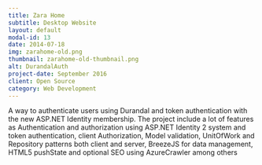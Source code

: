 ```yaml
---
title: Zara Home
subtitle: Desktop Website
layout: default
modal-id: 13
date: 2014-07-18
img: zarahome-old.png
thumbnail: zarahome-old-thumbnail.png
alt: DurandalAuth
project-date: September 2016
client: Open Source
category: Web Development
---
```

A way to authenticate users using Durandal and token authentication with the new ASP.NET Identity membership. The project include a lot of features as Authentication and authorization using ASP.NET Identity 2 system and token authentication, client Authorization, Model validation, UnitOfWork and Repository patterns both client and server, BreezeJS for data management, HTML5 pushState and  optional SEO using AzureCrawler among others
